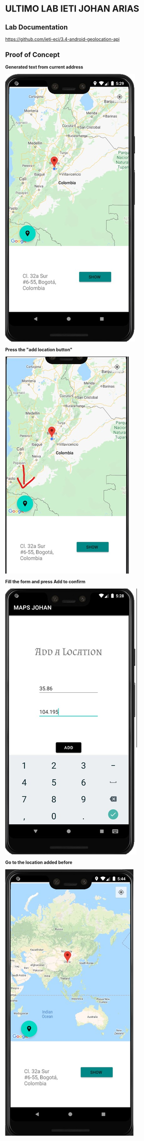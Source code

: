 # ULTIMO LAB IETI JOHAN ARIAS 

## Lab Documentation

 https://github.com/ieti-eci/3.4-android-geolocation-api

## Proof of Concept
  
**Generated text from current address**

![img](https://github.com/JohanS11/LAB14-IETI/blob/main/img/text.jpg)

**Press the "add location button"**

![img](https://github.com/JohanS11/LAB14-IETI/blob/main/img/add%20locat%20btn.jpg)

**Fill the form and press Add to confirm**

![img](https://github.com/JohanS11/LAB14-IETI/blob/main/img/add%20location.jpg)

**Go to the location added before** 

![img](https://github.com/JohanS11/LAB14-IETI/blob/main/img/china.jpg)



